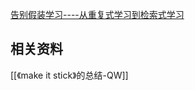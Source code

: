 [告别假装学习----从重复式学习到检索式学习](https://www.bilibili.com/video/BV1ub4y1s7WF/?share_source=copy_web&vd_source=9c1e19a73fa7bd23bb37aa8d7467d862)




## 相关资料
[[《make it stick》的总结-QW]]
